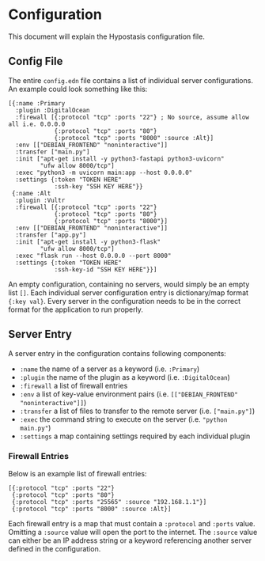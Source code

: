 # Configuration

This document will explain the Hypostasis configuration file.

## Config File

The entire `config.edn` file contains a list of individual server configurations.
An example could look something like this:

```edn
[{:name :Primary
  :plugin :DigitalOcean
  :firewall [{:protocol "tcp" :ports "22"} ; No source, assume allow all i.e. 0.0.0.0
             {:protocol "tcp" :ports "80"}
             {:protocol "tcp" :ports "8000" :source :Alt}]
  :env [["DEBIAN_FRONTEND" "noninteractive"]]
  :transfer ["main.py"]
  :init ["apt-get install -y python3-fastapi python3-uvicorn"
         "ufw allow 8000/tcp"]
  :exec "python3 -m uvicorn main:app --host 0.0.0.0"
  :settings {:token "TOKEN HERE"
             :ssh-key "SSH KEY HERE"}}
 {:name :Alt
  :plugin :Vultr
  :firewall [{:protocol "tcp" :ports "22"}
             {:protocol "tcp" :ports "80"}
             {:protocol "tcp" :ports "8000"}]
  :env [["DEBIAN_FRONTEND" "noninteractive"]]
  :transfer ["app.py"]
  :init ["apt-get install -y python3-flask"
         "ufw allow 8000/tcp"]
  :exec "flask run --host 0.0.0.0 --port 8000"
  :settings {:token "TOKEN HERE"
             :ssh-key-id "SSH KEY HERE"}}]
```

An empty configuration, containing no servers, would simply be an empty list `[]`.
Each individual server configuration entry is dictionary/map format `{:key val}`.
Every server in the configuration needs to be in the correct format for the application
to run properly.

## Server Entry

A server entry in the configuration contains following components:

- `:name` the name of a server as a keyword (i.e. `:Primary`)
- `:plugin` the name of the plugin as a keyword (i.e. `:DigitalOcean`)
- `:firewall` a list of firewall entries
- `:env` a list of key-value environment pairs (i.e. `[["DEBIAN_FRONTEND" "noninteractive"]]`)
- `:transfer` a list of files to transfer to the remote server (i.e. `["main.py"]`)
- `:exec` the command string to execute on the server (i.e. `"python main.py"`)
- `:settings` a map containing settings required by each individual plugin

### Firewall Entries

Below is an example list of firewall entries:

```edn
[{:protocol "tcp" :ports "22"}
 {:protocol "tcp" :ports "80"}
 {:protocol "tcp" :ports "25565" :source "192.168.1.1"}]
 {:protocol "tcp" :ports "8000" :source :Alt}]
 ```

Each firewall entry is a map that must contain a `:protocol` and `:ports` value.
Omitting a `:source` value will open the port to the internet.
The `:source` value can either be an IP address string or a keyword referencing
another server defined in the configuration.
